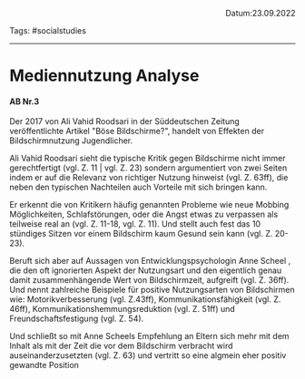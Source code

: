 <p align="right">Datum:23.09.2022</p>

Tags: #socialstudies 

---
# Mediennutzung Analyse
#### AB Nr.3
Der 2017 von Ali Vahid Roodsari in der Süddeutschen Zeitung veröffentlichte Artikel "Böse Bildschirme?", handelt von Effekten der Bildschirmnutzung Jugendlicher.

Ali Vahid Roodsari sieht die typische Kritik gegen Bildschirme nicht immer gerechtfertigt (vgl. Z. 11 | vgl. Z. 23) sondern argumentiert von zwei Seiten indem er auf die Relevanz von richtiger Nutzung hinweist (vgl. Z. 63ff), die neben den typischen Nachteilen auch Vorteile mit sich bringen kann. 

Er erkennt die von Kritikern häufig genannten Probleme wie neue Mobbing Möglichkeiten, Schlafstörungen, oder die Angst etwas zu verpassen als teilweise real an (vgl. Z. 11-18, vgl. Z. 11). Und stellt auch fest das 10 stündiges Sitzen vor einem Bildschirm kaum Gesund sein kann (vgl. Z. 20-23).

Beruft sich aber auf Aussagen von Entwicklungspsychologin Anne Scheel , die den oft ignorierten Aspekt der Nutzungsart und den eigentlich genau damit zusammenhängende Wert von Bildschirmzeit, aufgreift (vgl. Z. 36ff). Und nennt zahlreiche Beispiele für positive Nutzungsarten von Bildschirmen wie: Motorikverbesserung (vgl. Z.43ff), Kommunikationsfähigkeit (vgl. Z. 46ff), Kommunikationshemmungsreduktion (vgl. Z. 51ff) und Freundschaftsfestigung (vgl. Z. 54).

Und schließt so mit Anne Scheels Empfehlung an Eltern sich mehr mit dem Inhalt als mit der Zeit die vor dem Bildschirm verbracht wird auseinanderzusetzten (vgl. Z. 63) und vertritt so eine algmein eher positiv gewandte Position

